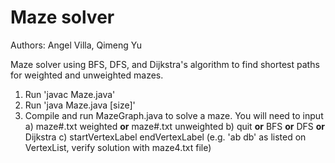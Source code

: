 # Maze solver

Authors: Angel Villa, Qimeng Yu

Maze solver using BFS, DFS, and Dijkstra's algorithm to find shortest paths for weighted and unweighted mazes.

1. Run 'javac Maze.java'
2. Run 'java Maze.java [size]'
3. Compile and run MazeGraph.java to solve a maze. You will need to input
    a) maze#.txt weighted
       __or__
       maze#.txt unweighted
    b) quit
       __or__
       BFS
       __or__
       DFS
       __or__
       Dijkstra
    c) startVertexLabel endVertexLabel
       (e.g. 'ab db' as listed on VertexList, verify solution with maze4.txt file)
    